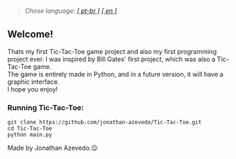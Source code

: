 > ###### _Chose language: [[ pt-br ]](https://github.com/jonathan-azevedo/Tic-Tac-Toe/blob/main/README_pt-br.md) [[ en ]](README.md)_

## Welcome!
Thats my first Tic-Tac-Toe game project and also my first programming project ever. I was inspired by Bill Gates' first project, which was also a Tic-Tac-Toe game.<br>
The game is entirely made in Python, and in a future version, it will have a graphic interface.<br>
I hope you enjoy!<br>
### Running Tic-Tac-Toe:

```
git clone https://github.com/jonathan-azevedo/Tic-Tac-Toe.git
cd Tic-Tac-Toe
python main.py
```
Made by Jonathan Azevedo.😉

